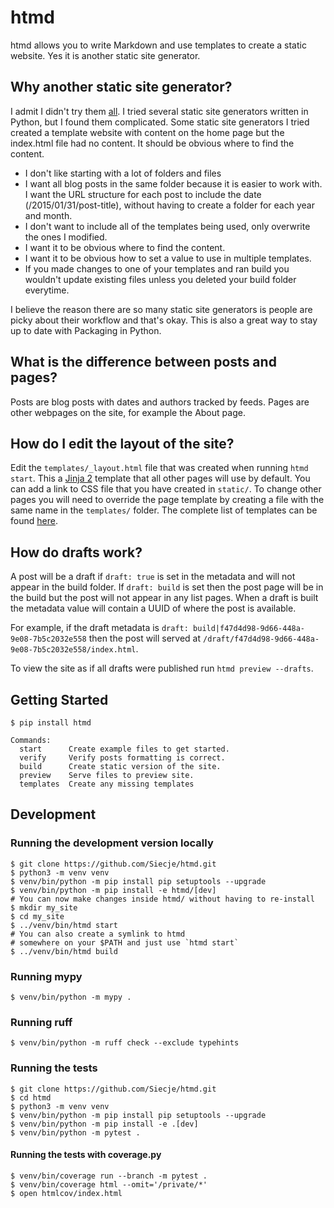 # htmd

htmd allows you to write Markdown and use templates to create a static website.
Yes it is another static site generator.

## Why another static site generator?

I admit I didn't try them [all](https://staticsitegenerators.net/).
I tried several static site generators written in Python, but I found them complicated.
Some static site generators I tried created a template website with content on the home page but the index.html file had no content.
It should be obvious where to find the content.

- I don't like starting with a lot of folders and files
- I want all blog posts in the same folder because it is easier to work with.
I want the URL structure for each post to include the date (/2015/01/31/post-title), without having to create a folder for each year and month.
- I don't want to include all of the templates being used, only overwrite the ones I modified.
- I want it to be obvious where to find the content.
- I want it to be obvious how to set a value to use in multiple templates.
- If you made changes to one of your templates and ran build you wouldn't update existing files unless you deleted your build folder everytime.

I believe the reason there are so many static site generators is people are picky about their workflow and that's okay.
This is also a great way to stay up to date with Packaging in Python.

## What is the difference between posts and pages?

Posts are blog posts with dates and authors tracked by feeds.
Pages are other webpages on the site, for example the About page.

## How do I edit the layout of the site?

Edit the `templates/_layout.html` file that was created when running `htmd start`.
This a [Jinja 2](http://jinja.pocoo.org/docs/dev/templates/#template-inheritance) template that all other pages will use by default.
You can add a link to CSS file that you have created in `static/`.
To change other pages you will need to override the page template by creating a file with the same name in the `templates/` folder.
The complete list of templates can be found [here](https://github.com/Siecje/htmd/tree/main/htmd/example_site/templates).

## How do drafts work?

A post will be a draft if `draft: true` is set in the metadata and will not appear in the build folder.
If `draft: build` is set then the post page will be in the build but the post will not appear in any list pages. When a draft is built the metadata value will contain a UUID of where the post is available.

For example, if the draft metadata is `draft: build|f47d4d98-9d66-448a-9e08-7b5c2032e558` then the post will served at `/draft/f47d4d98-9d66-448a-9e08-7b5c2032e558/index.html`.

To view the site as if all drafts were published run `htmd preview --drafts`. 

## Getting Started

```shell
$ pip install htmd
```

```shell
Commands:
  start      Create example files to get started.
  verify     Verify posts formatting is correct.
  build      Create static version of the site.
  preview    Serve files to preview site.
  templates  Create any missing templates
```

## Development

### Running the development version locally

```shell
$ git clone https://github.com/Siecje/htmd.git
$ python3 -m venv venv
$ venv/bin/python -m pip install pip setuptools --upgrade
$ venv/bin/python -m pip install -e htmd/[dev]
# You can now make changes inside htmd/ without having to re-install
$ mkdir my_site
$ cd my_site
$ ../venv/bin/htmd start
# You can also create a symlink to htmd
# somewhere on your $PATH and just use `htmd start`
$ ../venv/bin/htmd build
```

### Running mypy

```shell
$ venv/bin/python -m mypy .
```

### Running ruff

```shell
$ venv/bin/python -m ruff check --exclude typehints
```


### Running the tests

```shell
$ git clone https://github.com/Siecje/htmd.git
$ cd htmd
$ python3 -m venv venv
$ venv/bin/python -m pip install pip setuptools --upgrade
$ venv/bin/python -m pip install -e .[dev]
$ venv/bin/python -m pytest .
```

#### Running the tests with coverage.py

```shell
$ venv/bin/coverage run --branch -m pytest .
$ venv/bin/coverage html --omit='/private/*'
$ open htmlcov/index.html
```
